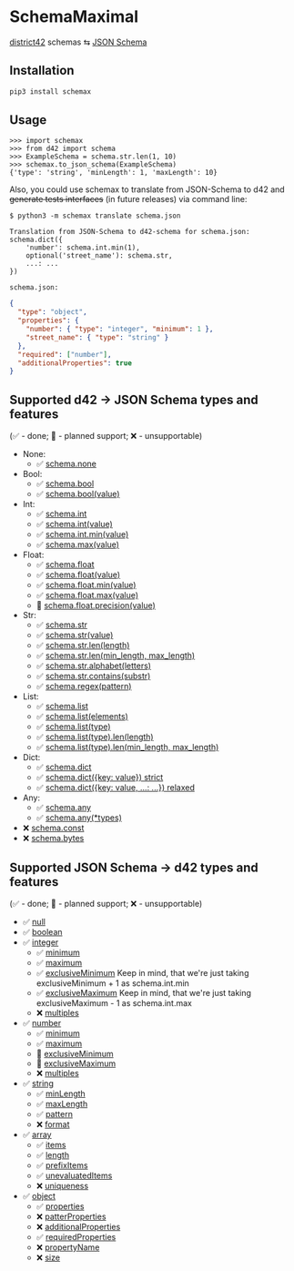 # SchemaMaximal

[district42](https://github.com/tsv1/district42) schemas ⇆ [JSON Schema](https://json-schema.org/)

## Installation

```sh
pip3 install schemax
```

## Usage

```pycon
>>> import schemax
>>> from d42 import schema
>>> ExampleSchema = schema.str.len(1, 10)
>>> schemax.to_json_schema(ExampleSchema)
{'type': 'string', 'minLength': 1, 'maxLength': 10}
```

Also, you could use schemax to translate from JSON-Schema to d42 and ~~generate tests interfaces~~ (in future releases) via command line:
```shell
$ python3 -m schemax translate schema.json
```
```
Translation from JSON-Schema to d42-schema for schema.json:
schema.dict({
    'number': schema.int.min(1),
    optional('street_name'): schema.str,
    ...: ...
})
```
`schema.json:`
```json
{
  "type": "object",
  "properties": {
    "number": { "type": "integer", "minimum": 1 },
    "street_name": { "type": "string" }
  },
  "required": ["number"],
  "additionalProperties": true
}
```

## Supported d42 -> JSON Schema types and features

(✅ - done; 🔧 - planned support; ❌ - unsupportable)

* None:
    * ✅ [schema.none](https://github.com/tsv1/district42#schemanone)
* Bool:
    * ✅ [schema.bool](https://github.com/tsv1/district42#schemabool)
    * ✅ [schema.bool(value)](https://github.com/tsv1/district42#schemaboolvalue)
* Int:
    * ✅ [schema.int](https://github.com/tsv1/district42#schemaint)
    * ✅ [schema.int(value)](https://github.com/tsv1/district42#schemaintvalue)
    * ✅ [schema.int.min(value)](https://github.com/tsv1/district42#schemaintminvalue)
    * ✅ [schema.max(value)](https://github.com/tsv1/district42#schemaintmaxvalue)
* Float:
    * ✅ [schema.float](https://github.com/tsv1/district42#schemafloat)
    * ✅ [schema.float(value)](https://github.com/tsv1/district42#schemafloatvalue)
    * ✅ [schema.float.min(value)](https://github.com/tsv1/district42#schemafloatminvalue)
    * ✅ [schema.float.max(value)](https://github.com/tsv1/district42#schemafloatmaxvalue)
    * 🔧 [schema.float.precision(value)](https://github.com/tsv1/district42#schemafloatprecisionvalue)
* Str:
    * ✅ [schema.str](https://github.com/tsv1/district42#schemastr)
    * ✅ [schema.str(value)](https://github.com/tsv1/district42#schemastr)
    * ✅ [schema.str.len(length)](https://github.com/tsv1/district42#schemastrlenlength)
    * ✅ [schema.str.len(min_length, max_length)](https://github.com/tsv1/district42#schemastrlenmin_length-max_length)
    * ✅ [schema.str.alphabet(letters)](https://github.com/tsv1/district42#schemastralphabetletters)
    * ✅ [schema.str.contains(substr)](https://github.com/tsv1/district42#schemastrcontainssubstr)
    * ✅ [schema.regex(pattern)](https://github.com/tsv1/district42#schemastrregexpattern)
* List:
    * ✅ [schema.list](https://github.com/tsv1/district42#schemalist)
    * ✅ [schema.list(elements)](https://github.com/tsv1/district42#schemalistelements)
    * ✅ [schema.list(type)](https://github.com/tsv1/district42#schemalisttype)
    * ✅ [schema.list(type).len(length)](https://github.com/tsv1/district42#schemalisttypelenlength)
    * ✅ [schema.list(type).len(min_length, max_length)](https://github.com/tsv1/district42#schemalisttypelenmin_length-max_length)
* Dict:
    * ✅ [schema.dict](https://github.com/tsv1/district42#schemadict)
    * ✅ [schema.dict({key: value}) strict](https://github.com/tsv1/district42#schemadictkeys)
    * ✅ [schema.dict({key: value, ...: ...}) relaxed](https://github.com/tsv1/district42#schemadictkeys)
* Any:
    * ✅ [schema.any](https://github.com/tsv1/district42#schemaany)
    * ✅ [schema.any(*types)](https://github.com/tsv1/district42#schemaanytypes)
* ❌ [schema.const]()
* ❌ [schema.bytes]()

## Supported JSON Schema -> d42 types and features

(✅ - done; 🔧 - planned support; ❌ - unsupportable)

* ✅ [null](http://json-schema.org/understanding-json-schema/reference/null.html)
* ✅ [boolean](http://json-schema.org/understanding-json-schema/reference/boolean.html)
* ✅ [integer](http://json-schema.org/understanding-json-schema/reference/numeric.html#integer)
    * ✅ [minimum](http://json-schema.org/understanding-json-schema/reference/numeric.html#range)
    * ✅ [maximum](http://json-schema.org/understanding-json-schema/reference/numeric.html#range)
    * ✅ [exclusiveMinimum](http://json-schema.org/understanding-json-schema/reference/numeric.html#range) 
  Keep in mind, that we're just taking exclusiveMinimum + 1 as schema.int.min 
    * ✅ [exclusiveMaximum](http://json-schema.org/understanding-json-schema/reference/numeric.html#range)
  Keep in mind, that we're just taking exclusiveMaximum - 1 as schema.int.max
    * ❌ [multiples](http://json-schema.org/understanding-json-schema/reference/numeric.html?highlight=multipleof#multiples)
* ✅ [number](http://json-schema.org/understanding-json-schema/reference/numeric.html#number)
    * ✅ [minimum](http://json-schema.org/understanding-json-schema/reference/numeric.html#range)
    * ✅ [maximum](http://json-schema.org/understanding-json-schema/reference/numeric.html#range)
    * 🔧 [exclusiveMinimum](http://json-schema.org/understanding-json-schema/reference/numeric.html#range)
    * 🔧 [exclusiveMaximum](http://json-schema.org/understanding-json-schema/reference/numeric.html#range)
    * ❌ [multiples](http://json-schema.org/understanding-json-schema/reference/numeric.html?highlight=multipleof#multiples)
* ✅ [string](http://json-schema.org/understanding-json-schema/reference/string.html)
    * ✅ [minLength](http://json-schema.org/understanding-json-schema/reference/string.html#length)
    * ✅ [maxLength](http://json-schema.org/understanding-json-schema/reference/string.html#length)
    * ✅ [pattern](http://json-schema.org/understanding-json-schema/reference/string.html#regular-expressions)
    * ❌ [format](http://json-schema.org/understanding-json-schema/reference/string.html#format)
* ✅ [array](http://json-schema.org/understanding-json-schema/reference/array.html)
    * ✅ [items](http://json-schema.org/understanding-json-schema/reference/array.html#items)
    * ✅ [length](http://json-schema.org/understanding-json-schema/reference/array.html#length)
    * ✅ [prefixItems](http://json-schema.org/understanding-json-schema/reference/array.html#tuple-validation)
    * ✅ [unevaluatedItems](http://json-schema.org/understanding-json-schema/reference/array.html#unevaluated-items)
    * ❌ [uniqueness](http://json-schema.org/understanding-json-schema/reference/array.html#uniqueness)
* ✅ [object](http://json-schema.org/understanding-json-schema/reference/object.html)
    * ✅ [properties](http://json-schema.org/understanding-json-schema/reference/object.html#properties)
    * ❌ [patterProperties](http://json-schema.org/understanding-json-schema/reference/object.html#pattern-properties)
    * ❌ [additionalProperties](http://json-schema.org/understanding-json-schema/reference/object.html#additional-properties)
    * ✅ [requiredProperties](http://json-schema.org/understanding-json-schema/reference/object.html#additional-properties)
    * ❌ [propertyName](http://json-schema.org/understanding-json-schema/reference/object.html#property-names)
    * ❌ [size](http://json-schema.org/understanding-json-schema/reference/object.html#size)
